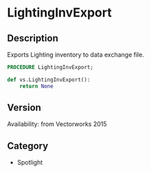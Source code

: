 # LightingInvExport

## Description
Exports Lighting inventory to data exchange file.

```pascal
PROCEDURE LightingInvExport;
```

```python
def vs.LightingInvExport():
    return None
```

## Version
Availability: from Vectorworks 2015

## Category
* Spotlight

